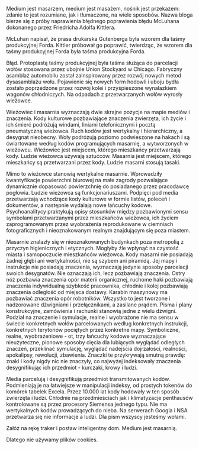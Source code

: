 Medium jest masarzem, medium jest masażem, nośnik jest przekazem: zdanie to jest rozumiane, jak i tłumaczone, na wiele sposobów. Nazwa bloga bierze się z próby naprawienia błędnego poprawienia błędu McLuhana dokonanego przez Friedricha Adolfa Kittlera.

McLuhan napisał, że prasa drukarska Gutenberga była wzorem dla taśmy produkcyjnej Forda. Kittler próbował go poprawić, twierdząc, że wzorem dla taśmy produkcyjnej Forda była taśma produkcyjna Forda.

Błąd. Protoplastą taśmy produkcyjnej była taśma służąca do parcelacji wołów stosowana przez ubojnie Union Stockyard w Chicago. Fabryczny asamblaż automobilu został zainspirowany przez rozwój nowych metod dysasamblażu wołu.  Pojawienie się nowych form hodowli i uboju bydła zostało poprzedzone przez rozwój kolei i przyśpieszone wynalazkiem wagonów chłodniczych. Na odpadach z przetwarzanych wołów wyrosły wieżowce.

Wieżowiec i masarnia wyznaczają dwie skrajne pozycje na mapie mediów i znaczenia. Kody kulturowe pozbawiające znaczenia zwierzęta, ich życie i ich śmierć podróżują windami, liniami telefonicznymi i pocztą pneumatyczną wieżowca. Ruch kodów jest wertykalny i hierarchiczny, a desygnat nieobecny. Woły podróżują poziomo podwieszone na hakach i są ćwiartowane według kodów programujących masarnię, a wytworzonych w wieżowcu. Wieżowiec jest miejscem, którego mieszkańcy przetwarzają kody. Ludzie wieżowca używają sztućców. Masarnia jest miejscem, którego mieszkańcy są przetwarzani przez kody. Ludzie masarni stosują tasaki.

Mimo to wieżowce stanowią wertykalne masarnie. Wprowadziły kwantyfikacje powierzchni biurowej na małe zagrody pozwalające dynamicznie dopasować powierzchnię do posiadanego przez pracodawcę pogłowia. Ludzie wieżowca są funkcjonariuszami. Podpięci pod media przetwarzają wchodzące kody kulturowe w formie listów, poleceń i dokumentów, a następnie wydalają nowe łańcuchy kodowe. Psychoanalitycy praktykują opisy stosunków między pozbawionymi sensu symbolami przetwarzanymi przez mieszkańców wieżowca, ich życiem zaprogramowanym przez wyobrażenia reprodukowane w ciemniach  fotograficznych i nieoznakowanym realnym znajdującym się poza miastem.

Masarnie znalazły się w nieoznakowanych budynkach poza metropolią z przyczyn higienicznych i etycznych. Mogłyby źle wpłynąć na czystość miasta i samopoczucie mieszkańców wieżowca. Kody masarni nie posiadają żadnej głębi ani wertykalności, nie są szybem ani piramidą. Jej mapy i instrukcje nie posiadają znaczenia, wyznaczają jedynie sposoby parcelacji swoich desygnatów. Nie oznaczają ich, lecz pozbawiają znaczenia. Ostry nóż pozbawia znaczenia opór materii organicznej, ruchome haki pozbawiają znaczenia indywidualną szybkość pracownika, chłodnie i kolej pozbawiają znaczenia odległość od miejsca dostawy. Karabin maszynowy ma pozbawiać znaczenia opór robotników. Wszystko to jest tworzone i nadzorowane dźwigniami i przełącznikami, a zasilane prądem. Pisma i plany konstrukcyjne, zamówienia i rachunki stanowią jedne z wielu dźwigni. Podział na znaczenie i symulacje, realne i wyobrażone nie ma sensu w świecie konkretnych wołów parcelowanych według konkretnych instrukcji, konkretnych terytoriów pociętych przez konkretne mapy. Symboliczne, realne, wyobrażeniowe - ot, trzy łańcuchy kodowe wyznaczające nieużyteczne, pionowe sposoby cięcia dla lubiących wyglądać odległych znaczeń, przeklinać symulację, wyglądać nadejścia dojrzałości, realności, apokalipsy, rewolucji, zbawienia.  Znaczki te przykrywają smutną prawdę: znaki i kody nigdy nic nie znaczyły, co najwyżej indeksowały znaczenia desygnifikując ich przedmiot - kurczaki, krowy i ludzi.

Media parcelują i desygnifikują przedmiot transmitowanych kodów.  Podmieniają je na łatwiejsze w manipulacji indeksy, od prostych tokenów do komórek tabelek Excela. Przez 10.000 lat kody hodowały w ten sposób zwierzęta i ludzi. Chłodnie na przedmieściach jak i klimatyzacje penthausów kontrolowane są przez procesory Siemensa jednego typu. Nie ma wertykalnych kodów prowadzących do nieba. Na serwerach Googla i NSA przetwarza się nie informacje a ludzi. Dla pism wszyscy jesteśmy wołami.

Załóż na rękę traker i postaw inteligentny dom. Medium jest masarnią.

Dlatego nie używamy plików cookies.

